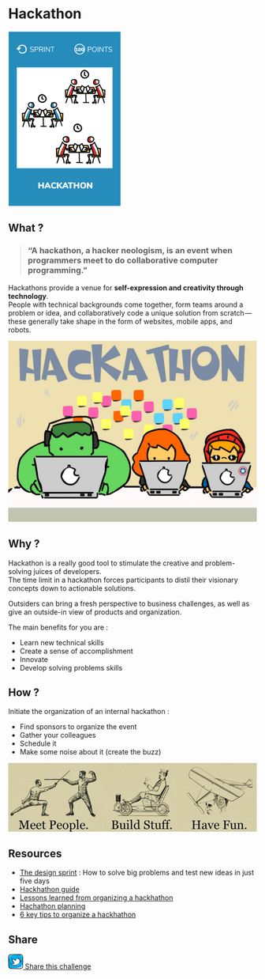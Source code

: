 # Hackathon
![Hackhathon](images/hackathon.png)

## What ?
> ### “A hackathon, a hacker neologism, is an event when programmers meet to do collaborative computer programming.”
Hackathons provide a venue for **self-expression and creativity through technology**.  
People with technical backgrounds come together, form teams around a problem or idea, and collaboratively code a unique solution from scratch — these generally take shape in the form of websites, mobile apps, and robots. 

![Hackhathon](images/hackathon1.jpg)

## Why ?
Hackathon is a really good tool to stimulate the creative and problem-solving juices of developers.  
The time limit in a hackathon forces participants to distil their visionary concepts down to actionable solutions.

Outsiders can bring a fresh perspective to business challenges, as well as give an outside-in view of products and organization. 

The main benefits for you are :
* Learn new technical skills
* Create a sense of accomplishment
* Innovate
* Develop solving problems skills

## How ?
Initiate the organization of an internal hackathon :
* Find sponsors to organize the event
* Gather your colleagues
* Schedule it
* Make some noise about it (create the buzz)

![Hackhathon](images/hackathon2.png)

## Resources
* [The design sprint](http://www.gv.com/sprint/) : How to solve big problems and test new ideas in just five days
* [Hackhathon guide](https://hackathon.guide/)
* [Lessons learned from organizing a hackhathon](https://thenextweb.com/entrepreneur/2015/09/27/7-lessons-learned-from-organizing-a-hackathon/)
* [Hachathon planning](https://techcrunch.com/2012/03/31/hackathon-planning/)
* [6 key tips to organize a hackhathon](https://www.techrepublic.com/article/how-to-organize-a-hackathon-6-key-tips/)

## Share
![Share](../images/twitter.png)[ Share this challenge](https://twitter.com/home?status=I%20have%20just%20completed%20the%20Hackathon%20%23craft_challenges%20from%20%40agilepartner%20http://tiny.cc/bd40wy)